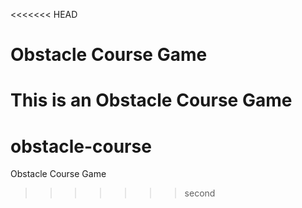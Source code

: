 <<<<<<< HEAD
# Obstacle Course Game
This is an Obstacle Course Game
=======
# obstacle-course
Obstacle Course Game
>>>>>>> second
